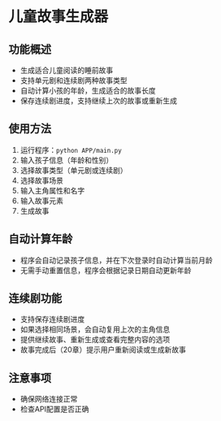 # 儿童故事生成器

## 功能概述
- 生成适合儿童阅读的睡前故事
- 支持单元剧和连续剧两种故事类型
- 自动计算小孩的年龄，生成适合的故事长度
- 保存连续剧进度，支持继续上次的故事或重新生成

## 使用方法
1. 运行程序：`python APP/main.py`
2. 输入孩子信息（年龄和性别）
3. 选择故事类型（单元剧或连续剧）
4. 选择故事场景
5. 输入主角属性和名字
6. 输入故事元素
7. 生成故事

## 自动计算年龄
- 程序会自动记录孩子信息，并在下次登录时自动计算当前月龄
- 无需手动重置信息，程序会根据记录日期自动更新年龄

## 连续剧功能
- 支持保存连续剧进度
- 如果选择相同场景，会自动复用上次的主角信息
- 提供继续故事、重新生成或查看完整内容的选项
- 故事完成后（20章）提示用户重新阅读或生成新故事

## 注意事项
- 确保网络连接正常
- 检查API配置是否正确 
